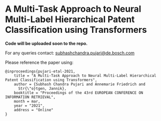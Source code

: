 # A Multi-Task Approach to Neural Multi-Label Hierarchical Patent Classification using Transformers

**Code will be uploaded soon to the repo.**

For any queries contact: subhashchandra.pujari@de.bosch.com

Please reference the paper using:

```
@inproceedings{pujari-etal-2021,
    title = "A Multi-Task Approach to Neural Multi-Label Hierarchical Patent Classification using Transformers",
    author = {Subhash Chandra Pujari and Annemarie Friedrich and
      Str{\"o}tgen, Jannik},
    booktitle = "Proceedings of the 43rd EUROPEAN CONFERENCE ON INFORMATION RETRIEVAL",
    month = mar,
    year = "2021",
    address = "Online"
}
```

